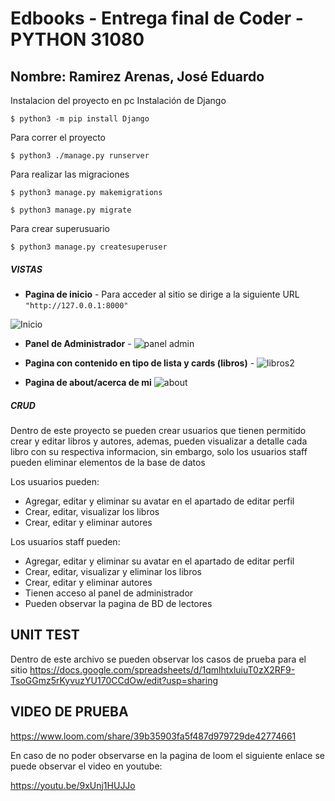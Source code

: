 # Edbooks - Entrega final de Coder - PYTHON 31080
## Nombre: Ramirez Arenas, José Eduardo 

Instalacion del proyecto en pc 
Instalación de Django

`$ python3 -m pip install Django`

Para correr el proyecto

`$ python3 ./manage.py runserver`

Para realizar las migraciones

`$ python3 manage.py makemigrations`

`$ python3 manage.py migrate`

Para crear superusuario

`$ python3 manage.py createsuperuser`

##### VISTAS
- **Pagina de inicio** -
Para acceder al sitio se dirige a la siguiente URL `"http://127.0.0.1:8000"`

![Inicio](https://user-images.githubusercontent.com/106790128/180829141-4c12917c-8af7-48aa-81e8-08572aeb4bd6.PNG)

- **Panel de Administrador** -
![panel admin](https://user-images.githubusercontent.com/106790128/180830218-da9aab84-10a6-487b-889d-6cf4cef1371d.PNG)

- **Pagina con contenido en tipo de lista y cards (libros)** -
![libros2](https://user-images.githubusercontent.com/106790128/181034329-782be676-0d73-4f36-a96f-a6fcad8fec63.PNG)

- **Pagina de about/acerca de mi** 
![about](https://user-images.githubusercontent.com/106790128/180849182-b0da51f2-1b39-4d5e-b296-70a8dfb5fbfc.PNG)


##### CRUD
Dentro de este proyecto se pueden crear usuarios que tienen permitido crear y editar libros y autores, ademas, pueden visualizar a detalle cada libro con su respectiva informacion, sin embargo, solo los usuarios staff pueden eliminar elementos de la base de datos 

Los usuarios pueden:
- Agregar, editar y eliminar su avatar en el apartado de editar perfil
- Crear, editar, visualizar los libros
- Crear, editar y eliminar autores

Los usuarios staff pueden:
- Agregar, editar y eliminar su avatar en el apartado de editar perfil
- Crear, editar, visualizar y eliminar los libros
- Crear, editar y eliminar autores
- Tienen acceso al panel de administrador 
- Pueden observar la pagina de BD de lectores 


## UNIT TEST
Dentro de este archivo se pueden observar los casos de prueba para el sitio
https://docs.google.com/spreadsheets/d/1qmlhtxluiuT0zX2RF9-TsoGGmz5rKyvuzYU170CCdOw/edit?usp=sharing

## VIDEO DE PRUEBA

https://www.loom.com/share/39b35903fa5f487d979729de42774661

En caso de no poder observarse en la pagina de loom el siguiente enlace se puede observar el video en youtube:

https://youtu.be/9xUnj1HUJJo
